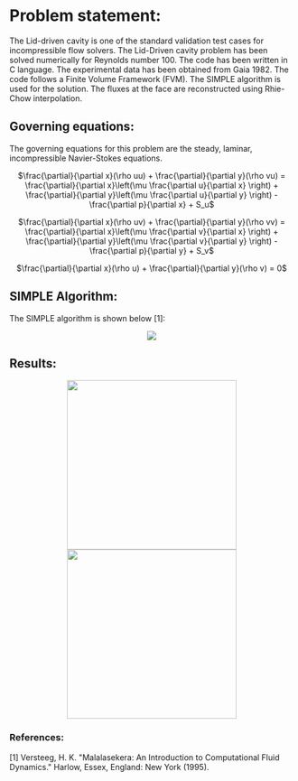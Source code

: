 # Problem statement:
The Lid-driven cavity is one of the standard validation test cases for incompressible flow solvers. The Lid-Driven cavity problem has been solved numerically for Reynolds number 100. The code has been written in C language. The experimental data has been obtained from Gaia 1982. The code follows a Finite Volume Framework (FVM). The SIMPLE algorithm is used for the solution. The fluxes at the face are reconstructed using Rhie-Chow interpolation. 

## Governing equations:
The governing equations for this problem are the steady, laminar, incompressible Navier-Stokes equations. 

<p align = "center">
$\frac{\partial}{\partial x}(\rho uu) + \frac{\partial}{\partial y}(\rho vu) = \frac{\partial}{\partial x}\left(\mu \frac{\partial u}{\partial x} \right) + \frac{\partial}{\partial y}\left(\mu \frac{\partial u}{\partial y} \right) - \frac{\partial p}{\partial x} + S_u$
</p>

<p align = "center">
$\frac{\partial}{\partial x}(\rho uv) + \frac{\partial}{\partial y}(\rho vv) = \frac{\partial}{\partial x}\left(\mu \frac{\partial v}{\partial x} \right) + \frac{\partial}{\partial y}\left(\mu \frac{\partial v}{\partial y} \right) - \frac{\partial p}{\partial y} + S_v$
</p>

<p align = "center">
$\frac{\partial}{\partial x}(\rho u) + \frac{\partial}{\partial y}(\rho v) = 0$
</p>

## SIMPLE Algorithm:
The SIMPLE algorithm is shown below [1]:
<div align = "center">
<img src = "https://github.com/bvrsr3/Computational-Fluid-Dynamics/assets/137035712/4a21c035-a651-4d23-9c33-b5aa7feb6aaa">
</div>

## Results:

<div align = "center">
<img src = "https://github.com/bvrsr3/Computational-Fluid-Dynamics/assets/137035712/ba20fc54-4f89-4b5d-a0ee-a0a805ccc468" height = "300" width = "300">
</div>

<div align = "center">
<img src = "https://github.com/bvrsr3/Computational-Fluid-Dynamics/assets/137035712/67bc0f97-e486-4b24-a4a2-261ddcb1c676" height = "300" width = "300">
</div>

### References:
[1] Versteeg, H. K. "Malalasekera: An Introduction to Computational Fluid Dynamics." Harlow, Essex, England: New York (1995).
